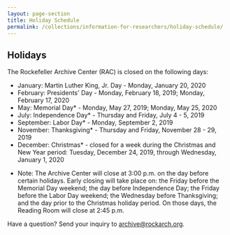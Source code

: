 ```yaml
---
layout: page-section
title: Holiday Schedule
permalink: /collections/information-for-researchers/holiday-schedule/
---
```


<!-- TODO: This is actually the wrong layout! Header should be light blue -->

## Holidays

The Rockefeller Archive Center (RAC) is closed on the following days:

- January: Martin Luther King, Jr. Day - Monday, January 20, 2020
- February: Presidents' Day - Monday, February 18, 2019; Monday, February 17, 2020
- May: Memorial Day* - Monday, May 27, 2019; Monday, May 25, 2020
- July: Independence Day* - Thursday and Friday, July 4 - 5, 2019
- September: Labor Day* - Monday, September 2, 2019
- November: Thanksgiving* - Thursday and Friday, November 28 - 29, 2019
- December: Christmas* - closed for a week during the Christmas and New Year period: Tuesday, December 24, 2019, through Wednesday, January 1, 2020

* Note: The Archive Center will close at 3:00 p.m. on the day before certain holidays. Early closing
will take place on: the Friday before the Memorial Day weekend; the day before Independence Day;
the Friday before the Labor Day weekend; the Wednesday before Thanksgiving; and the day prior to
the Christmas holiday period. On those days, the Reading Room will close at 2:45 p.m.

Have a question? Send your inquiry to [archive@rockarch.org](mailto:archive@rockarch.org).
